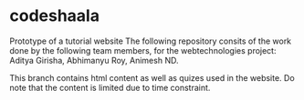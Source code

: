 # codeshaala
Prototype of a tutorial website
The following repository consits of the work done by the following team members, for the webtechnologies project:
Aditya Girisha,
Abhimanyu Roy,
Animesh ND.

This branch contains html content as well as quizes used in the website. Do note that the content is limited due to time constraint.
